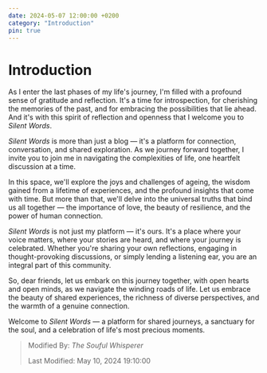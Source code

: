 ```yaml
---
date: 2024-05-07 12:00:00 +0200
category: "Introduction"
pin: true
---
```


# Introduction

As I enter the last phases of my life's journey, I'm filled with a profound sense of gratitude and reflection. It's a time for introspection, for cherishing the memories of the past, and for embracing the possibilities that lie ahead. And it's with this spirit of reflection and openness that I welcome you to _Silent Words_.

_Silent Words_ is more than just a blog — it's a platform for connection, conversation, and shared exploration. As we journey forward together, I invite you to join me in navigating the complexities of life, one heartfelt discussion at a time.

In this space, we'll explore the joys and challenges of ageing, the wisdom gained from a lifetime of experiences, and the profound insights that come with time. But more than that, we'll delve into the universal truths that bind us all together — the importance of love, the beauty of resilience, and the power of human connection.

_Silent Words_ is not just my platform — it's ours. It's a place where your voice matters, where your stories are heard, and where your journey is celebrated. Whether you're sharing your own reflections, engaging in thought-provoking discussions, or simply lending a listening ear, you are an integral part of this community.

So, dear friends, let us embark on this journey together, with open hearts and open minds, as we navigate the winding roads of life. Let us embrace the beauty of shared experiences, the richness of diverse perspectives, and the warmth of a genuine connection.

Welcome to _Silent Words_ — a platform for shared journeys, a sanctuary for the soul, and a celebration of life's most precious moments.

>
> Modified By: _The Souful Whisperer_ 
> 
> Last Modified: May 10, 2024 19:10:00
>
